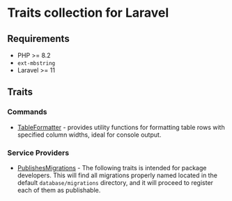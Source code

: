 # Traits collection for Laravel

## Requirements
- PHP >= 8.2
- `ext-mbstring`
- Laravel >= 11

## Traits
### Commands
- [TableFormatter](src/Console/Command/TableFormatter.php) - provides utility functions for formatting table rows with
specified column widths, ideal for console output.
### Service Providers
- [PublishesMigrations](src/ServiceProviders/PublishesMigrations.php) - The following traits is intended for package 
developers. This will find all migrations properly named located in the default `database/migrations` directory, and it
will proceed to register each of them as publishable.
